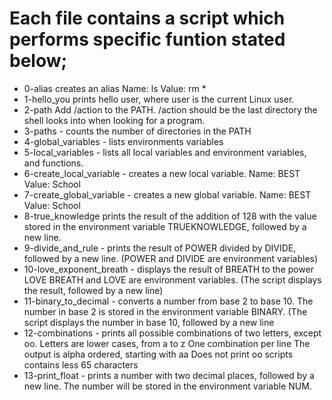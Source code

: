 # Each file contains a script which performs specific funtion stated below;
* 0-alias creates an alias
Name: ls
Value: rm *
* 1-hello_you prints hello user, where user is the current Linux user.
* 2-path Add /action to the PATH. /action should be the last directory the shell looks into when looking for a program.
* 3-paths - counts the number of directories in the PATH
* 4-global_variables - lists environments variables
* 5-local_variables - lists all local variables and environment variables, and functions.
* 6-create_local_variable - creates a new local variable.
Name: BEST
Value: School
* 7-create_global_variable - creates a new global variable.
Name: BEST
Value: School
* 8-true_knowledge prints the result of the addition of 128 with the value stored in the environment variable TRUEKNOWLEDGE, followed by a new line.
* 9-divide_and_rule - prints the result of POWER divided by DIVIDE, followed by a new line. (POWER and DIVIDE are environment variables)
* 10-love_exponent_breath - displays the result of BREATH to the power LOVE
BREATH and LOVE are environment variables. (The script displays the result, followed by a new line)
* 11-binary_to_decimal - converts a number from base 2 to base 10.
The number in base 2 is stored in the environment variable BINARY. (The script displays the number in base 10, followed by a new line
* 12-combinations - prints all possible combinations of two letters, except oo.
Letters are lower cases, from a to z
One combination per line
The output is alpha ordered, starting with aa
Does not print oo
scripts contains less 65 characters
* 13-print_float - prints a number with two decimal places, followed by a new line.
The number will be stored in the environment variable NUM.
